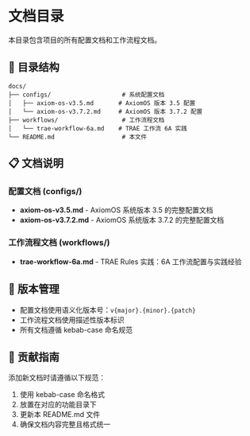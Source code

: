 # 文档目录

本目录包含项目的所有配置文档和工作流程文档。

## 📁 目录结构

```
docs/
├── configs/                    # 系统配置文档
│   ├── axiom-os-v3.5.md       # AxiomOS 版本 3.5 配置
│   └── axiom-os-v3.7.2.md     # AxiomOS 版本 3.7.2 配置
├── workflows/                  # 工作流程文档
│   └── trae-workflow-6a.md    # TRAE 工作流 6A 实践
└── README.md                   # 本文件
```

## 📋 文档说明

### 配置文档 (configs/)
- **axiom-os-v3.5.md** - AxiomOS 系统版本 3.5 的完整配置文档
- **axiom-os-v3.7.2.md** - AxiomOS 系统版本 3.7.2 的完整配置文档

### 工作流程文档 (workflows/)
- **trae-workflow-6a.md** - TRAE Rules 实践：6A 工作流配置与实践经验

## 🔄 版本管理

- 配置文档使用语义化版本号：`v{major}.{minor}.{patch}`
- 工作流程文档使用描述性版本标识
- 所有文档遵循 kebab-case 命名规范

## 📝 贡献指南

添加新文档时请遵循以下规范：
1. 使用 kebab-case 命名格式
2. 放置在对应的功能目录下
3. 更新本 README.md 文件
4. 确保文档内容完整且格式统一

